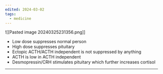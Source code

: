 ```yaml
---
edited: 2024-03-02
tags:
  - medicine
---
```

![[Pasted image 20240325231356.png]]
- Low dose suppresses normal person
- High dose suppresses pituitary 
- Ectopic ACTH/ACTH independent is not suppressed by anything
- ACTH is low in ACTH independent
- Desmopressin/CRH stimulates pituitary which further increases cortisol
---
